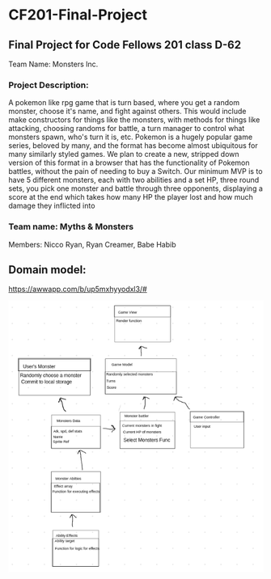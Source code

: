 # CF201-Final-Project

## Final Project for Code Fellows 201 class D-62

Team Name: Monsters Inc.

### Project Description:

  A pokemon like rpg game that is turn based, where you get a random monster, choose it's name, and fight against others. This would include make constructors for things like the monsters, with methods for things like attacking, choosing randoms for battle, a turn manager to control what monsters spawn, who's turn it is, etc. Pokemon is a hugely popular game series, beloved by many, and the format has become almost ubiquitous for many similarly styled games. We plan to create a new, stripped down version of this format in a browser that has the functionality of Pokemon battles, without the pain of needing to buy a Switch. Our minimum MVP is to have 5 different monsters, each with two abilities and a set HP, three round sets, you pick one monster and battle through three opponents, displaying a score at the end which takes how many HP the player lost and how much damage they inflicted into 

### Team name: Myths & Monsters
Members: Nicco Ryan, Ryan Creamer, Babe Habib


## Domain model:

https://awwapp.com/b/up5mxhyyodxl3/#

<img src="assets/domain-model.png">